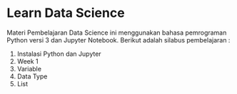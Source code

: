 # Learn Data Science
Materi Pembelajaran Data Science ini menggunakan bahasa pemrograman Python versi 3 dan Jupyter Notebook. Berikut adalah silabus pembelajaran :

1. Instalasi Python dan Jupyter 
2. Week 1
  1. Variable
  2. Data Type
  3. List
